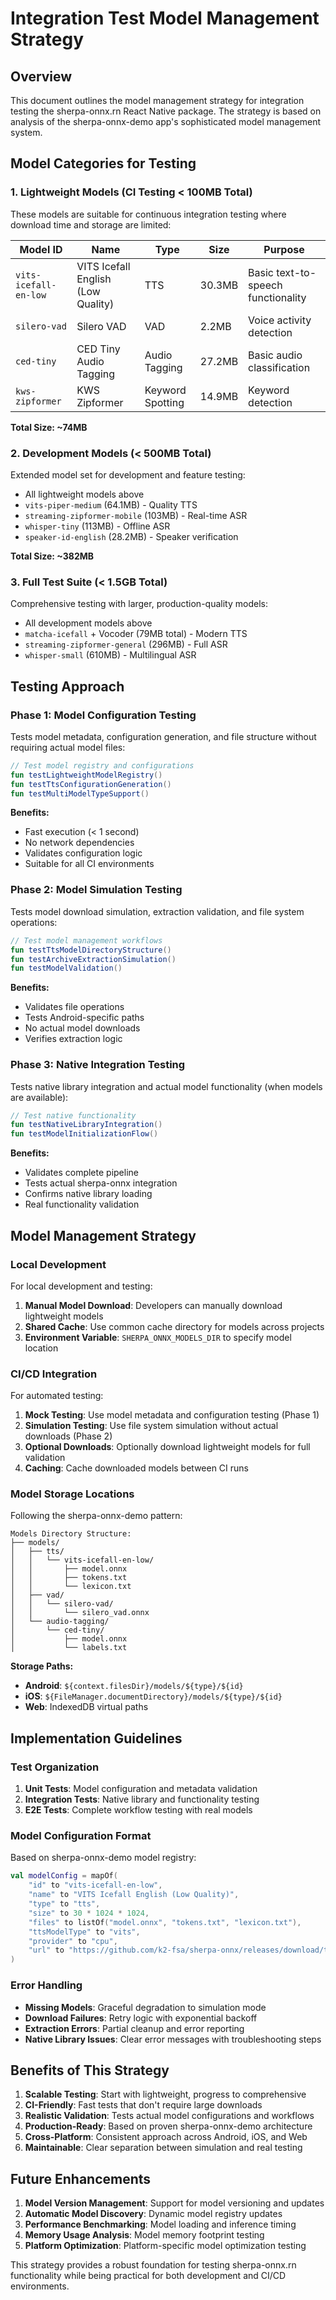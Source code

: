 # Integration Test Model Management Strategy

## Overview

This document outlines the model management strategy for integration testing the sherpa-onnx.rn React Native package. The strategy is based on analysis of the sherpa-onnx-demo app's sophisticated model management system.

## Model Categories for Testing

### 1. Lightweight Models (CI Testing < 100MB Total)

These models are suitable for continuous integration testing where download time and storage are limited:

| Model ID | Name | Type | Size | Purpose |
|----------|------|------|------|---------|
| `vits-icefall-en-low` | VITS Icefall English (Low Quality) | TTS | 30.3MB | Basic text-to-speech functionality |
| `silero-vad` | Silero VAD | VAD | 2.2MB | Voice activity detection |
| `ced-tiny` | CED Tiny Audio Tagging | Audio Tagging | 27.2MB | Basic audio classification |
| `kws-zipformer` | KWS Zipformer | Keyword Spotting | 14.9MB | Keyword detection |

**Total Size: ~74MB**

### 2. Development Models (< 500MB Total)

Extended model set for development and feature testing:

- All lightweight models above
- `vits-piper-medium` (64.1MB) - Quality TTS
- `streaming-zipformer-mobile` (103MB) - Real-time ASR
- `whisper-tiny` (113MB) - Offline ASR  
- `speaker-id-english` (28.2MB) - Speaker verification

**Total Size: ~382MB**

### 3. Full Test Suite (< 1.5GB Total)

Comprehensive testing with larger, production-quality models:

- All development models above
- `matcha-icefall` + Vocoder (79MB total) - Modern TTS
- `streaming-zipformer-general` (296MB) - Full ASR
- `whisper-small` (610MB) - Multilingual ASR

## Testing Approach

### Phase 1: Model Configuration Testing

Tests model metadata, configuration generation, and file structure without requiring actual model files:

```kotlin
// Test model registry and configurations
fun testLightweightModelRegistry() 
fun testTtsConfigurationGeneration()
fun testMultiModelTypeSupport()
```

**Benefits:**
- Fast execution (< 1 second)
- No network dependencies
- Validates configuration logic
- Suitable for all CI environments

### Phase 2: Model Simulation Testing

Tests model download simulation, extraction validation, and file system operations:

```kotlin
// Test model management workflows
fun testTtsModelDirectoryStructure()
fun testArchiveExtractionSimulation() 
fun testModelValidation()
```

**Benefits:**
- Validates file operations
- Tests Android-specific paths
- No actual model downloads
- Verifies extraction logic

### Phase 3: Native Integration Testing

Tests native library integration and actual model functionality (when models are available):

```kotlin
// Test native functionality
fun testNativeLibraryIntegration()
fun testModelInitializationFlow()
```

**Benefits:**
- Validates complete pipeline
- Tests actual sherpa-onnx integration
- Confirms native library loading
- Real functionality validation

## Model Management Strategy

### Local Development

For local development and testing:

1. **Manual Model Download**: Developers can manually download lightweight models
2. **Shared Cache**: Use common cache directory for models across projects
3. **Environment Variable**: `SHERPA_ONNX_MODELS_DIR` to specify model location

### CI/CD Integration

For automated testing:

1. **Mock Testing**: Use model metadata and configuration testing (Phase 1)
2. **Simulation Testing**: Use file system simulation without actual downloads (Phase 2)
3. **Optional Downloads**: Optionally download lightweight models for full validation
4. **Caching**: Cache downloaded models between CI runs

### Model Storage Locations

Following the sherpa-onnx-demo pattern:

```
Models Directory Structure:
├── models/
│   ├── tts/
│   │   └── vits-icefall-en-low/
│   │       ├── model.onnx
│   │       ├── tokens.txt
│   │       └── lexicon.txt
│   ├── vad/
│   │   └── silero-vad/
│   │       └── silero_vad.onnx
│   └── audio-tagging/
│       └── ced-tiny/
│           ├── model.onnx
│           └── labels.txt
```

**Storage Paths:**
- **Android**: `${context.filesDir}/models/${type}/${id}`  
- **iOS**: `${FileManager.documentDirectory}/models/${type}/${id}`
- **Web**: IndexedDB virtual paths

## Implementation Guidelines

### Test Organization

1. **Unit Tests**: Model configuration and metadata validation
2. **Integration Tests**: Native library and functionality testing
3. **E2E Tests**: Complete workflow testing with real models

### Model Configuration Format

Based on sherpa-onnx-demo model registry:

```kotlin
val modelConfig = mapOf(
    "id" to "vits-icefall-en-low",
    "name" to "VITS Icefall English (Low Quality)",
    "type" to "tts",
    "size" to 30 * 1024 * 1024,
    "files" to listOf("model.onnx", "tokens.txt", "lexicon.txt"),
    "ttsModelType" to "vits",
    "provider" to "cpu",
    "url" to "https://github.com/k2-fsa/sherpa-onnx/releases/download/tts-models/vits-icefall-en-ljspeech-low.tar.bz2"
)
```

### Error Handling

- **Missing Models**: Graceful degradation to simulation mode
- **Download Failures**: Retry logic with exponential backoff  
- **Extraction Errors**: Partial cleanup and error reporting
- **Native Library Issues**: Clear error messages with troubleshooting steps

## Benefits of This Strategy

1. **Scalable Testing**: Start with lightweight, progress to comprehensive
2. **CI-Friendly**: Fast tests that don't require large downloads
3. **Realistic Validation**: Tests actual model configurations and workflows
4. **Production-Ready**: Based on proven sherpa-onnx-demo architecture
5. **Cross-Platform**: Consistent approach across Android, iOS, and Web
6. **Maintainable**: Clear separation between simulation and real testing

## Future Enhancements

1. **Model Version Management**: Support for model versioning and updates
2. **Automatic Model Discovery**: Dynamic model registry updates
3. **Performance Benchmarking**: Model loading and inference timing
4. **Memory Usage Analysis**: Model memory footprint testing
5. **Platform Optimization**: Platform-specific model optimization testing

This strategy provides a robust foundation for testing sherpa-onnx.rn functionality while being practical for both development and CI/CD environments.